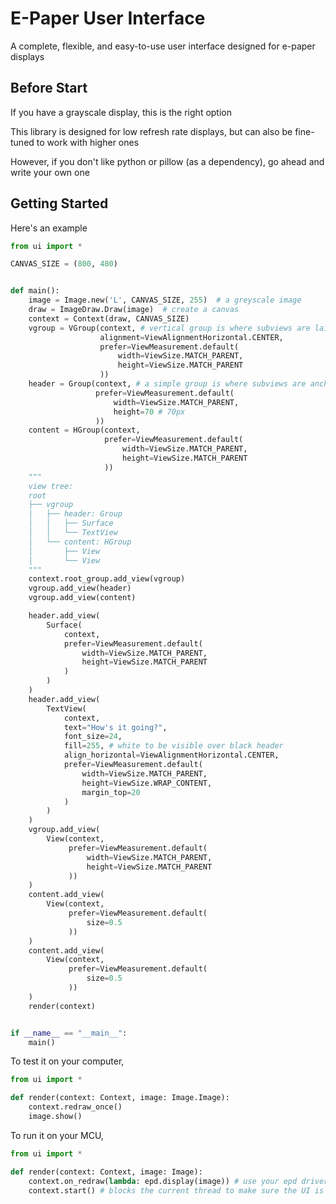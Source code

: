 # E-Paper User Interface

A complete, flexible, and easy-to-use user interface designed
for e-paper displays

## Before Start

If you have a grayscale display, this is the right option

This library is designed for low refresh rate displays, but can also
be fine-tuned to work with higher ones

However, if you don't like python or pillow (as a dependency),
go ahead and write your own one

## Getting Started

Here's an example

```python
from ui import *

CANVAS_SIZE = (800, 480)


def main():
    image = Image.new('L', CANVAS_SIZE, 255)  # a greyscale image
    draw = ImageDraw.Draw(image)  # create a canvas
    context = Context(draw, CANVAS_SIZE)
    vgroup = VGroup(context, # vertical group is where subviews are laid vertically
                    alignment=ViewAlignmentHorizontal.CENTER,
                    prefer=ViewMeasurement.default(
                        width=ViewSize.MATCH_PARENT,
                        height=ViewSize.MATCH_PARENT
                    ))
    header = Group(context, # a simple group is where subviews are anchored on the same pot
                   prefer=ViewMeasurement.default(
                       width=ViewSize.MATCH_PARENT,
                       height=70 # 70px
                   ))
    content = HGroup(context,
                     prefer=ViewMeasurement.default(
                         width=ViewSize.MATCH_PARENT,
                         height=ViewSize.MATCH_PARENT
                     ))
    """
    view tree:
    root
    ├── vgroup
    │   ├── header: Group
    │   │   ├── Surface
    │   │   └── TextView
    │   └── content: HGroup
    │       ├── View
    │       └── View
    """
    context.root_group.add_view(vgroup)
    vgroup.add_view(header)
    vgroup.add_view(content)

    header.add_view(
        Surface(
            context,
            prefer=ViewMeasurement.default(
                width=ViewSize.MATCH_PARENT,
                height=ViewSize.MATCH_PARENT
            )
        )
    )
    header.add_view(
        TextView(
            context,
            text="How's it going?",
            font_size=24,
            fill=255, # white to be visible over black header
            align_horizontal=ViewAlignmentHorizontal.CENTER,
            prefer=ViewMeasurement.default(
                width=ViewSize.MATCH_PARENT,
                height=ViewSize.WRAP_CONTENT,
                margin_top=20
            )
        )
    )
    vgroup.add_view(
        View(context,
             prefer=ViewMeasurement.default(
                 width=ViewSize.MATCH_PARENT,
                 height=ViewSize.MATCH_PARENT
             ))
    )
    content.add_view(
        View(context,
             prefer=ViewMeasurement.default(
                 size=0.5
             ))
    )
    content.add_view(
        View(context,
             prefer=ViewMeasurement.default(
                 size=0.5
             ))
    )
    render(context)


if __name__ == "__main__":
    main()
```

To test it on your computer,
```python
from ui import *

def render(context: Context, image: Image.Image):
    context.redraw_once()
    image.show()
```

To run it on your MCU,
```python
from ui import *

def render(context: Context, image: Image):
    context.on_redraw(lambda: epd.display(image)) # use your epd driver or something
    context.start() # blocks the current thread to make sure the UI is responsive
```

